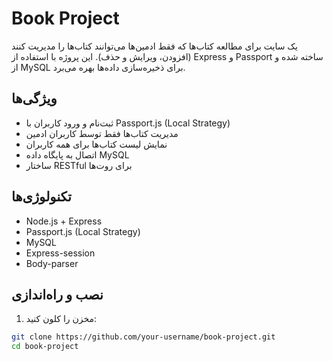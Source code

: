 # Book Project

یک سایت برای مطالعه کتاب‌ها که فقط ادمین‌ها می‌توانند کتاب‌ها را مدیریت کنند (افزودن، ویرایش و حذف). این پروژه با استفاده از Express و Passport ساخته شده و از MySQL برای ذخیره‌سازی داده‌ها بهره می‌برد.

## ویژگی‌ها

- ثبت‌نام و ورود کاربران با Passport.js (Local Strategy)
- مدیریت کتاب‌ها فقط توسط کاربران ادمین
- نمایش لیست کتاب‌ها برای همه کاربران
- اتصال به پایگاه داده MySQL
- ساختار RESTful برای روت‌ها

## تکنولوژی‌ها

- Node.js + Express
- Passport.js (Local Strategy)
- MySQL
- Express-session
- Body-parser

## نصب و راه‌اندازی

1. مخزن را کلون کنید:

```bash
git clone https://github.com/your-username/book-project.git
cd book-project

